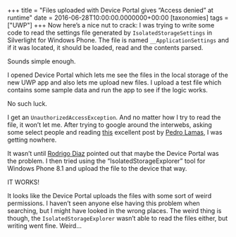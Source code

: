 +++
title = "Files uploaded with Device Portal gives “Access denied” at runtime"
date = 2016-06-28T10:00:00.0000000+00:00
[taxonomies]
tags = ["UWP"]
+++
Now here’s a nice nut to crack: I was trying to write some code to read the settings file generated by `IsolatedStorageSettings` in Silverlight for Windows Phone. The file is named `__ApplicationSettings` and if it was located, it should be loaded, read and the contents parsed.

Sounds simple enough.

I opened Device Portal which lets me see the files in the local storage of the new UWP app and also lets me upload new files. I upload a test file which contains some sample data and run the app to see if the logic works.

No such luck.

I get an `UnauthorizedAccessException`. And no matter how I try to read the file, it won’t let me. After trying to google around the interwebs, asking some select people and reading [this](https://www.pedrolamas.com/2014/08/14/upgrading-from-the-isolatedstoragesettings-to-applicationdata-localsettings/) excellent post by [Pedro Lamas](https://twitter.com/pedrolamas), I was getting nowhere.

It wasn’t until [Rodrigo Diaz](https://twitter.com/r2d2rigo) pointed out that maybe the Device Portal was the problem. I then tried using the “IsolatedStorageExplorer” tool for Windows Phone 8.1 and upload the file to the device that way.

IT WORKS!

It looks like the Device Portal uploads the files with some sort of weird permissions. I haven’t seen anyone else having this problem when searching, but I might have looked in the wrong places. The weird thing is though, the `IsolatedStorageExplorer` wasn’t able to read the files either, but writing went fine. Weird…
